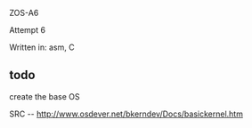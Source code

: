 ZOS-A6

Attempt 6

Written in: asm, C

todo
----
create the base OS

SRC -- http://www.osdever.net/bkerndev/Docs/basickernel.htm
